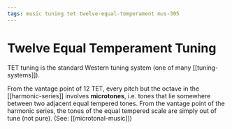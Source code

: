 ```yaml
---
tags: music tuning tet twelve-equal-temperament mus-305
---
```


# Twelve Equal Temperament Tuning

TET tuning is the standard Western tuning system (one of many [[tuning-systems]]).

From the vantage point of 12 TET, every pitch but the octave in the [[harmonic-series]] involves **microtones**, i.e. tones that lie somewhere between two adjacent equal tempered tones. From the vantage point of the harmonic series, the tones of the equal tempered scale are simply out of tune (not pure). (See: [[microtonal-music]])
